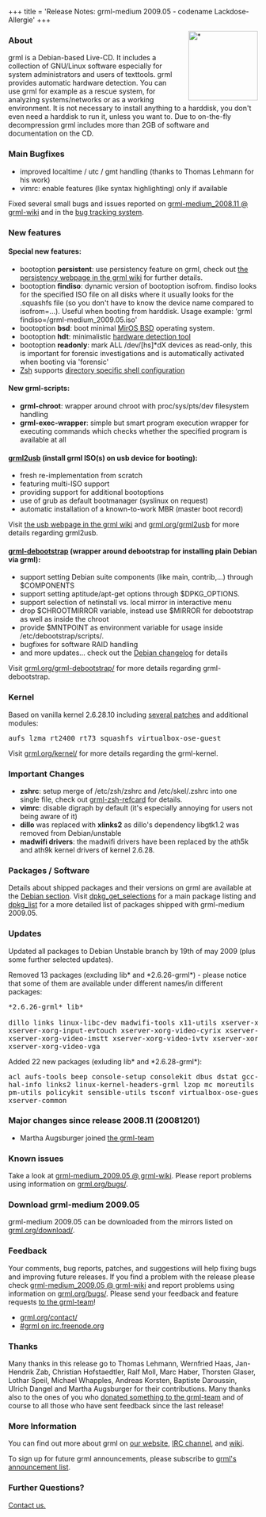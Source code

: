 +++
title = 'Release Notes: grml-medium 2009.05 - codename Lackdose-Allergie'
+++

<p><a href="/screenshots/"><img align="right" style="margin-left: 20px;
border: 0" src="/screenshots/grml_2009.05.jpg" width="140" alt="*" /></a></p>

<h3>About</h3>

<p>grml is a Debian-based Live-CD. It includes a collection of GNU/Linux
software especially for system administrators and users of texttools.
grml provides automatic hardware detection. You can use grml for example
as a rescue system, for analyzing systems/networks or as a working
environment. It is not necessary to install anything to a harddisk, you
don't even need a harddisk to run it, unless you want to. Due to
on-the-fly decompression grml includes more than 2GB of software and
documentation on the CD.</p>

<h3>Main Bugfixes</h3>

<ul>

<li>improved localtime / utc / gmt handling (thanks to Thomas Lehmann for his work)

<li>vimrc: enable features (like syntax highlighting) only if available

</ul>

<p>Fixed several small bugs and issues reported on <a
href="https://github.com/grml/grml/wiki/grml-medium_2008.11">grml-medium_2008.11 @
grml-wiki</a> and in the <a href="http://bts.grml.org/grml/">bug
tracking system</a>.</p>

<h3>New features</h3>

<h4>Special new features:</h4>

<ul>

<li>bootoption <strong>persistent</a></strong>: use persistency
feature on grml, check out <a
href="https://github.com/grml/grml/wiki/persistency">the persistency
webpage in the grml wiki</a> for further details.

<li>bootoption <strong>findiso</strong>: dynamic version of bootoption
isofrom. findiso looks for the specified ISO file on all disks where
it usually looks for the .squashfs file (so you don't have to know the
device name compared to isofrom=...). Useful when booting from
harddisk. Usage example: 'grml findiso=/grml-medium_2009.05.iso'

<li>bootoption <strong>bsd</strong>: boot minimal <a
href="https://www.mirbsd.org/">MirOS BSD</a> operating system.

<li>bootoption <strong>hdt</strong>: minimalistic <a href="http://syslinux.zytor.com/wiki/index.php/Hdt_(Hardware_Detection_Tool)">hardware detection tool</a>

<li>bootoption <strong>readonly</strong>: mark ALL /dev/[hs]*dX devices
as read-only, this is important for forensic investigations and is automatically
activated when booting via 'forensic'

<li><a href="/zsh/">Zsh</a> supports <a
href="http://michael-prokop.at/blog/2009/05/30/directory-specific-shell-configuration-with-zsh/">directory
specific shell configuration</a>

</ul>

<h4>New grml-scripts:</h4>

<ul>

<li><strong>grml-chroot</strong>: wrapper around chroot with
proc/sys/pts/dev filesystem handling</li>

<li><strong>grml-exec-wrapper</strong>: simple but smart program
execution wrapper for executing commands which checks whether the
specified program is available at all</li>

</ul>

<h4><a href="/grml2usb/">grml2usb</a> (install grml ISO(s) on usb device for booting):</h4>

<ul>

<li>fresh re-implementation from scratch

<li>featuring multi-ISO support

<li>providing support for additional bootoptions

<li>use of grub as default bootmanager (syslinux on request)

<li>automatic installation of a known-to-work MBR (master boot record)

</ul>

<p>Visit <a href="https://github.com/grml/grml/wiki/usb">the usb webpage
in the grml wiki</a> and <a href="/grml2usb/">grml.org/grml2usb</a> for
more details regarding grml2usb.</p>

<h4><a href="/grml-debootstrap/">grml-debootstrap</a> (wrapper around debootstrap for installing plain Debian via grml):</h4>

<ul>

<li>support setting Debian suite components (like main, contrib,...)
through $COMPONENTS

<li>support setting aptitude/apt-get options through $DPKG_OPTIONS.

<li>support selection of netinstall vs. local mirror in interactive
menu

<li>drop $CHROOTMIRROR variable, instead use $MIRROR for debootstrap as well as inside the chroot

<li>provide $MNTPOINT as environment variable for usage inside /etc/debootstrap/scripts/.

<li>bugfixes for software RAID handling

<li>and more updates... check out the <a
href="https://git.grml.org/f/grml-debootstrap/debian/changelog">Debian changelog</a> for details

</ul>

<p>Visit <a href="/grml-debootstrap/">grml.org/grml-debootstrap/</a> for more
details regarding grml-debootstrap.</p>

<h3>Kernel</h3>

<p>Based on vanilla kernel 2.6.28.10 including <a
href="/kernel/">several patches</a> and additional modules:</p>

<pre class="rahmen">
aufs lzma rt2400 rt73 squashfs virtualbox-ose-guest
</pre>

<p>Visit <a href="/kernel/">grml.org/kernel/</a> for more details
regarding the grml-kernel.</p>

<h3>Important Changes</h3>

<ul>

<li><strong>zshrc</strong>: setup merge of /etc/zsh/zshrc and
/etc/skel/.zshrc into one single file, check out <a
href="/zsh/#grmlzshrefcard">grml-zsh-refcard</a> for details.</li>

<li><strong>vimrc</strong>: disable digraph by default (it's
especially annoying for users not being aware of it)</li>

<li><strong>dillo</strong> was replaced with <strong>xlinks2</strong>
as dillo's dependency libgtk1.2 was removed from Debian/unstable</li>

<li><strong>madwifi drivers</strong>: the madwifi drivers have been
replaced by the ath5k and ath9k kernel drivers of kernel 2.6.28.</li>

</ul>

<h3>Packages / Software</h3>

<p>Details about shipped packages and their versions on grml are
available at the <a href="/files/#debian">Debian section</a>. Visit <a
href="/files/release-2009.05-medium/dpkg_get_selections">dpkg_get_selections</a>
for a main package listing and <a
href="/files/release-2009.05-medium/dpkg_list">dpkg_list</a> for a
more detailed list of packages shipped with grml-medium 2009.05.</p>

<h3>Updates</h3>

<p>Updated all packages to Debian Unstable branch by 19th of may
2009 (plus some further selected updates).</p>

<p>Removed 13 packages (excluding lib* and *2.6.26-grml*) - please
notice that some of them are available under
different names/in different packages:</p>

<pre class="rahmen">
*2.6.26-grml* lib*

dillo links linux-libc-dev madwifi-tools x11-utils xserver-xorg-input-elo2300
xserver-xorg-input-evtouch xserver-xorg-video-cyrix xserver-xorg-video-i810
xserver-xorg-video-imstt xserver-xorg-video-ivtv xserver-xorg-video-nsc
xserver-xorg-video-vga
</pre>

<p>Added 22 new packages (exluding lib* and *2.6.28-grml*):</p>

<pre class="rahmen">
acl aufs-tools beep console-setup consolekit dbus dstat gcc-4.4-base hal
hal-info links2 linux-kernel-headers-grml lzop mc moreutils oss-compat
pm-utils policykit sensible-utils tsconf virtualbox-ose-guest-x11
xserver-common
</pre>

<h3>Major changes since release 2008.11 (20081201)</h3>

<ul>

<li>Martha Augsburger joined <a href="/team/">the grml-team</a>

</ul>

<h3>Known issues</h3>

<!--
<p>Take a look at <a
href="https://github.com/grml/grml/wiki/release_candidate">the release
candidate webpage in the grml-wiki</a>. Please report problems using
information on <a href="/bugs/">grml.org/bugs/</a>.</p>
-->

<p>Take a look at <a
href="https://github.com/grml/grml/wiki/grml-medium_2009.05">grml-medium_2009.05 @ grml-wiki</a>.
Please report problems using information on <a
href="/bugs/">grml.org/bugs/</a>.</p>

<h3>Download grml-medium 2009.05</h3>

<p>grml-medium 2009.05 can be downloaded from the mirrors listed on <a
href="/download/">grml.org/download/</a>.</p>

<h3>Feedback</h3>

<p>Your comments, bug reports, patches, and suggestions will help
fixing bugs and improving future releases. If you find a problem with
the release please check <a
href="https://github.com/grml/grml/wiki/grml-medium_2009.05">grml-medium_2009.05 @
grml-wiki</a> and report problems using information on <a
href="/bugs/">grml.org/bugs/</a>. Please send your feedback and
feature requests <a href="/contact/">to the grml-team</a>!</p>

<ul>
<li><a href="/contact/">grml.org/contact/</a>
<li><a href="/irc/">#grml on irc.freenode.org</a>
</ul>

<h3 id="thanks">Thanks</h3>

<p>Many thanks in this release go to Thomas Lehmann, Wernfried Haas,
Jan-Hendrik Zab, Christian Hofstaedtler, Ralf Moll, Marc Haber,
Thorsten Glaser, Lothar Speil, Michael Whapples, Andreas Korsten,
Baptiste Daroussin, Ulrich Dangel and Martha Augsburger
for their contributions. Many thanks also to the ones of you who
<a href="/donations/">donated something to the grml-team</a> and
of course to all those who have sent feedback since the last
release!</p>

<h3>More Information</h3>

<p>You can find out more about grml on <a href="/">our website</a>, <a
href="/irc/">IRC channel</a>, and <a
href="http://wiki.grml.org/">wiki</a>.

<p>To sign up for future grml announcements, please subscribe to <a
href="http://lists.mur.at/mailman/listinfo/grml-announce"> grml's
announcement list</a>.</p>

<h3>Further Questions?</h3>

<p><a href="/contact/">Contact us.</a></p>
